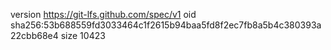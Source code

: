 version https://git-lfs.github.com/spec/v1
oid sha256:53b688559fd3033464c1f2615b94baa5fd8f2ec7fb8a5b4c380393a22cbb68e4
size 10423

